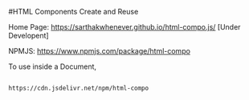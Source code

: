 #HTML Components Create and Reuse

Home Page:
https://sarthakwhenever.github.io/html-compo.js/
[Under Developent]

NPMJS:
https://www.npmjs.com/package/html-compo


To use inside a Document,

```

https://cdn.jsdelivr.net/npm/html-compo

```

